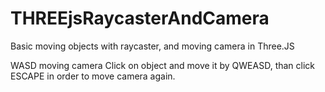 # THREEjsRaycasterAndCamera
Basic moving objects with raycaster, and moving camera in Three.JS

WASD moving camera
Click on object and move it by QWEASD, than click ESCAPE in order to move camera again.

